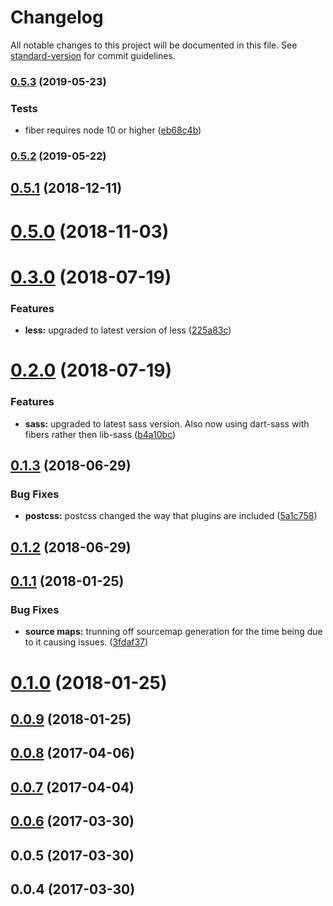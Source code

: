 # Changelog

All notable changes to this project will be documented in this file. See [standard-version](https://github.com/conventional-changelog/standard-version) for commit guidelines.

### [0.5.3](https://github.com/webark/ember-cli-styles-preprocessor/compare/v0.5.2...v0.5.3) (2019-05-23)


### Tests

* fiber requires node 10 or higher ([eb68c4b](https://github.com/webark/ember-cli-styles-preprocessor/commit/eb68c4b))



### [0.5.2](https://github.com/webark/ember-cli-styles-preprocessor/compare/v0.5.1...v0.5.2) (2019-05-22)



<a name="0.5.1"></a>
## [0.5.1](https://github.com/webark/ember-cli-styles-preprocessor/compare/v0.5.0...v0.5.1) (2018-12-11)



<a name="0.5.0"></a>
# [0.5.0](https://github.com/webark/ember-cli-styles-preprocessor/compare/v0.4.0...v0.5.0) (2018-11-03)



<a name="0.3.0"></a>
# [0.3.0](https://github.com/webark/ember-cli-styles-preprocessor/compare/v0.2.0...v0.3.0) (2018-07-19)


### Features

* **less:** upgraded to latest version of less ([225a83c](https://github.com/webark/ember-cli-styles-preprocessor/commit/225a83c))



<a name="0.2.0"></a>
# [0.2.0](https://github.com/webark/ember-cli-styles-preprocessor/compare/v0.1.3...v0.2.0) (2018-07-19)


### Features

* **sass:** upgraded to latest sass version. Also now using dart-sass with fibers rather then lib-sass ([b4a10bc](https://github.com/webark/ember-cli-styles-preprocessor/commit/b4a10bc))



<a name="0.1.3"></a>
## [0.1.3](https://github.com/webark/ember-cli-styles-preprocessor/compare/v0.1.2...v0.1.3) (2018-06-29)


### Bug Fixes

* **postcss:** postcss changed the way that plugins are included ([5a1c758](https://github.com/webark/ember-cli-styles-preprocessor/commit/5a1c758))



<a name="0.1.2"></a>
## [0.1.2](https://github.com/webark/ember-cli-styles-preprocessor/compare/v0.1.1...v0.1.2) (2018-06-29)



<a name="0.1.1"></a>
## [0.1.1](https://github.com/webark/ember-cli-styles-preprocessor/compare/v0.1.0...v0.1.1) (2018-01-25)


### Bug Fixes

* **source maps:** trunning off sourcemap generation for the time being due to it causing issues. ([3fdaf37](https://github.com/webark/ember-cli-styles-preprocessor/commit/3fdaf37))



<a name="0.1.0"></a>
# [0.1.0](https://github.com/webark/ember-cli-styles-preprocessor/compare/v0.0.9...v0.1.0) (2018-01-25)



<a name="0.0.9"></a>
## [0.0.9](https://github.com/webark/ember-cli-styles-preprocessor/compare/v0.0.8...v0.0.9) (2018-01-25)



<a name="0.0.8"></a>
## [0.0.8](https://github.com/webark/ember-cli-styles-preprocessor/compare/v0.0.7...v0.0.8) (2017-04-06)



<a name="0.0.7"></a>
## [0.0.7](https://github.com/webark/ember-cli-styles-preprocessor/compare/v0.0.6...v0.0.7) (2017-04-04)



<a name="0.0.6"></a>
## [0.0.6](https://github.com/webark/ember-cli-styles-preprocessor/compare/v0.0.5...v0.0.6) (2017-03-30)



<a name="0.0.5"></a>
## 0.0.5 (2017-03-30)



<a name="0.0.4"></a>
## 0.0.4 (2017-03-30)
